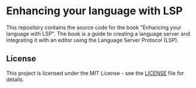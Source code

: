 # Enhancing your language with LSP

This repository contains the source code for the book "Enhancing your language with LSP".
The book is a guide to creating a language server and integrating it with an editor using the Language Server Protocol (LSP).

## License

This project is licensed under the MIT License - see the [LICENSE](LICENSE) file for details.